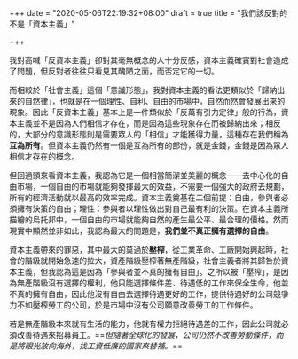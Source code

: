 +++
date = "2020-05-06T22:19:32+08:00"
draft = true
title = "我們該反對的不是「資本主義」"

+++

我對高喊「反資本主義」卻對其毫無概念的人十分反感，資本主義確實對社會造成了問題，但反對者往往只看見其醜陋之面，而否定它的一切。

而相較於「社會主義」這個「意識形態」，我對資本主義的看法更類似於「歸納出來的自然律」，也就是在一個理性、自利、自由的市場中，自然而然會發展出來的現象。因此「反資本主義」基本上是一件類似於「反萬有引力定律」般的行為，資本主義並不是因為人們相信才存在，而是因為這些現象存在而被歸納出來；相反的，大部分的意識形態則是需要眾人的「相信」才能獲得力量，這種存在我們稱為**互為所有**。但資本主義仍然有一個是互為所有的部份，就是金錢，金錢是因為眾人相信才存在的概念。

但回過頭來看資本主義，我認為它是一個相當簡潔並美麗的概念——去中心化的自由市場，一個自由的市場就能夠發揮最大的效益，不需要一個強大的政府去規劃，所有的經濟活動就以最高的效率完成。資本主義奠基在二個前提：自由，參與者必須擁有決策的自由；理性：參與者以理性做出對自己最有利的決策。在資本主義所描繪的烏托邦中，一個自由的市場就能夠自然的產生最公平、最合理的價格。然而現實中顯然並非如此，我認為最大的問題是，**我們並不真正擁有選擇的自由**。

資本主義帶來的罪惡，其中最大的莫過於**壓榨**，從工業革命、工廠開始興起時，社會的階級就開始急速的拉大，資產階級壓榨著無產階級，社會主義者將其歸咎於資本主義，但我認為這是因為「參與者並不真的擁有自由」。之所以被「壓榨」，是因為無產階級沒有選擇的權利，他只能選擇條件差、待遇低的工作來保全生命，他並不真的擁有自由，因此他沒有自由去選擇待遇更好的工作，提供待遇好的公司競爭力不如壓榨勞工的公司，於是市場中沒有公司願意改善勞工的工作條件。

若是無產階級本來就有生活的能力，他就有權力拒絕待遇差的工作，因此公司就必須改善待遇來招募員工。==*但隨著全球化的發展，公司仍然不改善勞動條件，而是將眼光放向海外，找工資低廉的國家來替補。*==

